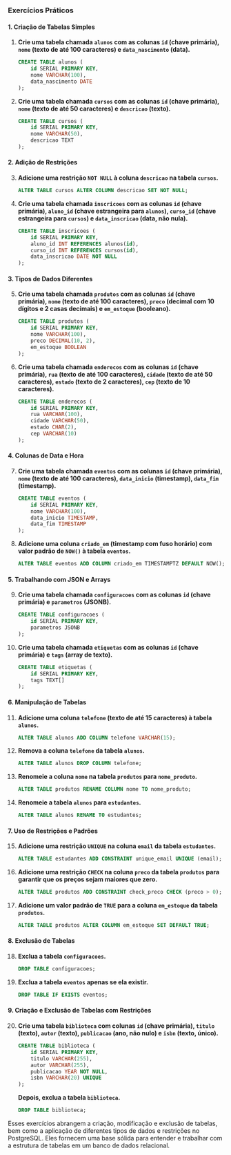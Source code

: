 ### Exercícios Práticos

#### 1. Criação de Tabelas Simples

1. **Crie uma tabela chamada `alunos` com as colunas `id` (chave primária), `nome` (texto de até 100 caracteres) e `data_nascimento` (data).**
   ```sql
   CREATE TABLE alunos (
       id SERIAL PRIMARY KEY,
       nome VARCHAR(100),
       data_nascimento DATE
   );
   ```

2. **Crie uma tabela chamada `cursos` com as colunas `id` (chave primária), `nome` (texto de até 50 caracteres) e `descricao` (texto).**
   ```sql
   CREATE TABLE cursos (
       id SERIAL PRIMARY KEY,
       nome VARCHAR(50),
       descricao TEXT
   );
   ```

#### 2. Adição de Restrições

3. **Adicione uma restrição `NOT NULL` à coluna `descricao` na tabela `cursos`.**
   ```sql
   ALTER TABLE cursos ALTER COLUMN descricao SET NOT NULL;
   ```

4. **Crie uma tabela chamada `inscricoes` com as colunas `id` (chave primária), `aluno_id` (chave estrangeira para `alunos`), `curso_id` (chave estrangeira para `cursos`) e `data_inscricao` (data, não nula).**
   ```sql
   CREATE TABLE inscricoes (
       id SERIAL PRIMARY KEY,
       aluno_id INT REFERENCES alunos(id),
       curso_id INT REFERENCES cursos(id),
       data_inscricao DATE NOT NULL
   );
   ```

#### 3. Tipos de Dados Diferentes

5. **Crie uma tabela chamada `produtos` com as colunas `id` (chave primária), `nome` (texto de até 100 caracteres), `preco` (decimal com 10 dígitos e 2 casas decimais) e `em_estoque` (booleano).**
   ```sql
   CREATE TABLE produtos (
       id SERIAL PRIMARY KEY,
       nome VARCHAR(100),
       preco DECIMAL(10, 2),
       em_estoque BOOLEAN
   );
   ```

6. **Crie uma tabela chamada `enderecos` com as colunas `id` (chave primária), `rua` (texto de até 100 caracteres), `cidade` (texto de até 50 caracteres), `estado` (texto de 2 caracteres), `cep` (texto de 10 caracteres).**
   ```sql
   CREATE TABLE enderecos (
       id SERIAL PRIMARY KEY,
       rua VARCHAR(100),
       cidade VARCHAR(50),
       estado CHAR(2),
       cep VARCHAR(10)
   );
   ```

#### 4. Colunas de Data e Hora

7. **Crie uma tabela chamada `eventos` com as colunas `id` (chave primária), `nome` (texto de até 100 caracteres), `data_inicio` (timestamp), `data_fim` (timestamp).**
   ```sql
   CREATE TABLE eventos (
       id SERIAL PRIMARY KEY,
       nome VARCHAR(100),
       data_inicio TIMESTAMP,
       data_fim TIMESTAMP
   );
   ```

8. **Adicione uma coluna `criado_em` (timestamp com fuso horário) com valor padrão de `NOW()` à tabela `eventos`.**
   ```sql
   ALTER TABLE eventos ADD COLUMN criado_em TIMESTAMPTZ DEFAULT NOW();
   ```

#### 5. Trabalhando com JSON e Arrays

9. **Crie uma tabela chamada `configuracoes` com as colunas `id` (chave primária) e `parametros` (JSONB).**
   ```sql
   CREATE TABLE configuracoes (
       id SERIAL PRIMARY KEY,
       parametros JSONB
   );
   ```

10. **Crie uma tabela chamada `etiquetas` com as colunas `id` (chave primária) e `tags` (array de texto).**
    ```sql
    CREATE TABLE etiquetas (
        id SERIAL PRIMARY KEY,
        tags TEXT[]
    );
    ```

#### 6. Manipulação de Tabelas

11. **Adicione uma coluna `telefone` (texto de até 15 caracteres) à tabela `alunos`.**
    ```sql
    ALTER TABLE alunos ADD COLUMN telefone VARCHAR(15);
    ```

12. **Remova a coluna `telefone` da tabela `alunos`.**
    ```sql
    ALTER TABLE alunos DROP COLUMN telefone;
    ```

13. **Renomeie a coluna `nome` na tabela `produtos` para `nome_produto`.**
    ```sql
    ALTER TABLE produtos RENAME COLUMN nome TO nome_produto;
    ```

14. **Renomeie a tabela `alunos` para `estudantes`.**
    ```sql
    ALTER TABLE alunos RENAME TO estudantes;
    ```

#### 7. Uso de Restrições e Padrões

15. **Adicione uma restrição `UNIQUE` na coluna `email` da tabela `estudantes`.**
    ```sql
    ALTER TABLE estudantes ADD CONSTRAINT unique_email UNIQUE (email);
    ```

16. **Adicione uma restrição `CHECK` na coluna `preco` da tabela `produtos` para garantir que os preços sejam maiores que zero.**
    ```sql
    ALTER TABLE produtos ADD CONSTRAINT check_preco CHECK (preco > 0);
    ```

17. **Adicione um valor padrão de `TRUE` para a coluna `em_estoque` da tabela `produtos`.**
    ```sql
    ALTER TABLE produtos ALTER COLUMN em_estoque SET DEFAULT TRUE;
    ```

#### 8. Exclusão de Tabelas

18. **Exclua a tabela `configuracoes`.**
    ```sql
    DROP TABLE configuracoes;
    ```

19. **Exclua a tabela `eventos` apenas se ela existir.**
    ```sql
    DROP TABLE IF EXISTS eventos;
    ```

#### 9. Criação e Exclusão de Tabelas com Restrições

20. **Crie uma tabela `biblioteca` com colunas `id` (chave primária), `titulo` (texto), `autor` (texto), `publicacao` (ano, não nulo) e `isbn` (texto, único).**
    ```sql
    CREATE TABLE biblioteca (
        id SERIAL PRIMARY KEY,
        titulo VARCHAR(255),
        autor VARCHAR(255),
        publicacao YEAR NOT NULL,
        isbn VARCHAR(20) UNIQUE
    );
    ```

    **Depois, exclua a tabela `biblioteca`.**
    ```sql
    DROP TABLE biblioteca;
    ```

Esses exercícios abrangem a criação, modificação e exclusão de tabelas, bem como a aplicação de diferentes tipos de dados e restrições no PostgreSQL. Eles fornecem uma base sólida para entender e trabalhar com a estrutura de tabelas em um banco de dados relacional.